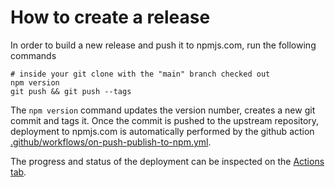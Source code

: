 # How to create a release

In order to build a new release and push it to npmjs.com, run the following commands

    # inside your git clone with the "main" branch checked out
    npm version
    git push && git push --tags

The `npm version` command updates the version number, creates a new git commit
and tags it. Once the commit is pushed to the upstream repository, deployment
to npmjs.com is automatically performed by the github action
[.github/workflows/on-push-publish-to-npm.yml](.github/workflows/on-push-publish-to-npm.yml).

The progress and status of the deployment can be inspected on the
[Actions tab](//github.com/adobe/aio-cli-plugin-aem-rde/actions).
